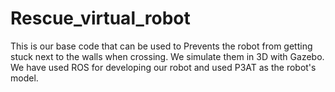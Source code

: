 # Rescue_virtual_robot
This is our base code that can be used to Prevents the robot from getting stuck next to the walls when crossing. We simulate them in 3D with Gazebo. We have used ROS for developing our robot and used P3AT as the robot's model.
